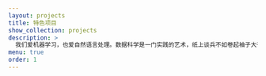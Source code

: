 ```yaml
---
layout: projects
title: 特色项目
show_collection: projects
description: >
  我们爱机器学习，也爱自然语言处理。数据科学是一门实践的艺术，纸上谈兵不如卷起袖子大干一场。
menu: true
order: 1
---
```


